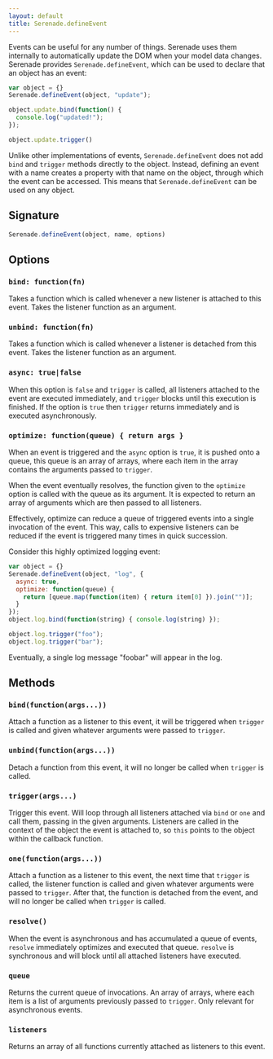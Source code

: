 ```yaml
---
layout: default
title: Serenade.defineEvent
---
```


Events can be useful for any number of things. Serenade uses them internally to
automatically update the DOM when your model data changes. Serenade provides
`Serenade.defineEvent`, which can be used to declare that an object has an
event:

``` javascript
var object = {}
Serenade.defineEvent(object, "update");

object.update.bind(function() {
  console.log("updated!");
});

object.update.trigger()
```

Unlike other implementations of events, `Serenade.defineEvent` does not add
`bind` and `trigger` methods directly to the object. Instead, defining an event
with a name creates a property with that name on the object, through which the
event can be accessed. This means that `Serenade.defineEvent` can be used on
any object.

## Signature

``` javascript
Serenade.defineEvent(object, name, options)
```

## Options

### `bind: function(fn)`

Takes a function which is called whenever a new listener is attached to this
event. Takes the listener function as an argument.

### `unbind: function(fn)`

Takes a function which is called whenever a listener is detached from this
event. Takes the listener function as an argument.

### `async: true|false`

When this option is `false` and `trigger` is called, all listeners attached to
the event are executed immediately, and `trigger` blocks until this execution
is finished. If the option is `true` then `trigger` returns immediately and is
executed asynchronously.

### `optimize: function(queue) { return args }`

When an event is triggered and the `async` option is `true`, it is pushed onto
a queue, this queue is an array of arrays, where each item in the array contains
the arguments passed to `trigger`.

When the event eventually resolves, the function given to the `optimize` option
is called with the queue as its argument. It is expected to return an array
of arguments which are then passed to all listeners.

Effectively, optimize can reduce a queue of triggered events into a single
invocation of the event. This way, calls to expensive listeners can be reduced
if the event is triggered many times in quick succession.

Consider this highly optimized logging event:

``` javascript
var object = {}
Serenade.defineEvent(object, "log", {
  async: true,
  optimize: function(queue) {
    return [queue.map(function(item) { return item[0] }).join("")];
  }
});
object.log.bind(function(string) { console.log(string) });

object.log.trigger("foo");
object.log.trigger("bar");
```

Eventually, a single log message "foobar" will appear in the log.

## Methods

### `bind(function(args...))`

Attach a function as a listener to this event, it will be triggered when
`trigger` is called and given whatever arguments were passed to `trigger`.

### `unbind(function(args...))`

Detach a function from this event, it will no longer be called when `trigger`
is called.

### `trigger(args...)`

Trigger this event. Will loop through all listeners attached via `bind` or
`one` and call them, passing in the given arguments. Listeners are called in
the context of the object the event is attached to, so `this` points to the
object within the callback function.

### `one(function(args...))`

Attach a function as a listener to this event, the next time that `trigger` is
called, the listener function is called and given whatever arguments were
passed to `trigger`. After that, the function is detached from the event, and
will no longer be called when `trigger` is called.

### `resolve()`

When the event is asynchronous and has accumulated a queue of events, `resolve`
immediately optimizes and executed that queue. `resolve` is synchronous and
will block until all attached listeners have executed.

### `queue`

Returns the current queue of invocations. An array of arrays, where each item
is a list of arguments previously passed to `trigger`. Only relevant for
asynchronous events.

### `listeners`

Returns an array of all functions currently attached as listeners to this
event.
